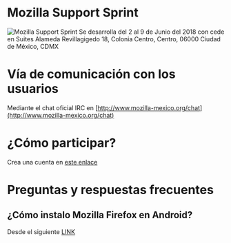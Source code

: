 # Mozilla Support Sprint
![Mozilla Support Sprint](https://raw.githubusercontent.com/mozillamexico/difusion/master/Producci%C3%B3n/0_Vigente/Mozilla_Support_Sprint/recursos/Banner_MZS.png)
Se desarrolla del 2 al 9 de Junio del 2018 con cede en Suites Alameda
Revillagigedo 18, Colonia Centro, Centro, 06000 Ciudad de México, CDMX

# Vía de comunicación con los usuarios

Mediante el chat oficial IRC en [http://www.mozilla-mexico.org/chat](http://www.mozilla-mexico.org/chat)

# ¿Cómo participar?

Crea una cuenta en [este enlace](https://supportusers.mozilla.community/form/user-signup)

# Preguntas y respuestas frecuentes
## ¿Cómo instalo Mozilla Firefox en Android?
Desde el siguiente [LINK](https://play.google.com/store/apps/details?id=org.mozilla.firefox)
